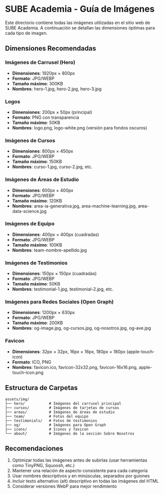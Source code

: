 # SUBE Academia - Guía de Imágenes

Este directorio contiene todas las imágenes utilizadas en el sitio web de SUBE Academia. A continuación se detallan las dimensiones óptimas para cada tipo de imagen.

## Dimensiones Recomendadas

### Imágenes de Carrusel (Hero)
- **Dimensiones**: 1920px × 800px
- **Formato**: JPG/WEBP
- **Tamaño máximo**: 300KB
- **Nombres**: hero-1.jpg, hero-2.jpg, hero-3.jpg

### Logos
- **Dimensiones**: 200px × 50px (principal)
- **Formato**: PNG con transparencia
- **Tamaño máximo**: 50KB
- **Nombres**: logo.png, logo-white.png (versión para fondos oscuros)

### Imágenes de Cursos
- **Dimensiones**: 800px × 450px
- **Formato**: JPG/WEBP
- **Tamaño máximo**: 150KB
- **Nombres**: curso-1.jpg, curso-2.jpg, etc.

### Imágenes de Áreas de Estudio
- **Dimensiones**: 600px × 400px
- **Formato**: JPG/WEBP
- **Tamaño máximo**: 120KB
- **Nombres**: area-ia-generativa.jpg, area-machine-learning.jpg, area-data-science.jpg

### Imágenes de Equipo
- **Dimensiones**: 400px × 400px (cuadradas)
- **Formato**: JPG/WEBP
- **Tamaño máximo**: 100KB
- **Nombres**: team-nombre-apellido.jpg

### Imágenes de Testimonios
- **Dimensiones**: 150px × 150px (cuadradas)
- **Formato**: JPG/WEBP
- **Tamaño máximo**: 50KB
- **Nombres**: testimonial-1.jpg, testimonial-2.jpg, etc.

### Imágenes para Redes Sociales (Open Graph)
- **Dimensiones**: 1200px × 630px
- **Formato**: JPG/WEBP
- **Tamaño máximo**: 200KB
- **Nombres**: og-image.jpg, og-cursos.jpg, og-nosotros.jpg, og-ave.jpg

### Favicon
- **Dimensiones**: 32px × 32px, 16px × 16px, 180px × 180px (apple-touch-icon)
- **Formato**: ICO, PNG
- **Nombres**: favicon.ico, favicon-32x32.png, favicon-16x16.png, apple-touch-icon.png

## Estructura de Carpetas

```
assets/img/
├── hero/           # Imágenes del carrusel principal
├── cursos/         # Imágenes de tarjetas de cursos
├── areas/          # Imágenes de áreas de estudio
├── team/           # Fotos del equipo
├── testimonials/   # Fotos de testimonios
├── og/             # Imágenes para Open Graph
├── icons/          # Iconos y favicon
└── about/          # Imágenes de la sección Sobre Nosotros
```

## Recomendaciones

1. Optimizar todas las imágenes antes de subirlas (usar herramientas como TinyPNG, Squoosh, etc.)
2. Mantener una relación de aspecto consistente para cada categoría
3. Usar nombres descriptivos y en minúsculas, separados por guiones
4. Incluir texto alternativo (alt) descriptivo en todas las imágenes del HTML
5. Considerar versiones WebP para mejor rendimiento